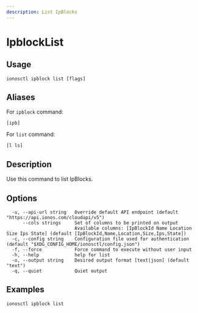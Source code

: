 ```yaml
---
description: List IpBlocks
---
```


# IpblockList

## Usage

```text
ionosctl ipblock list [flags]
```

## Aliases

For `ipblock` command:
```text
[ipb]
```

For `list` command:
```text
[l ls]
```

## Description

Use this command to list IpBlocks.

## Options

```text
  -u, --api-url string   Override default API endpoint (default "https://api.ionos.com/cloudapi/v5")
      --cols strings     Set of columns to be printed on output 
                         Available columns: [IpBlockId Name Location Size Ips State] (default [IpBlockId,Name,Location,Size,Ips,State])
  -c, --config string    Configuration file used for authentication (default "$XDG_CONFIG_HOME/ionosctl/config.json")
  -f, --force            Force command to execute without user input
  -h, --help             help for list
  -o, --output string    Desired output format [text|json] (default "text")
  -q, --quiet            Quiet output
```

## Examples

```text
ionosctl ipblock list
```

